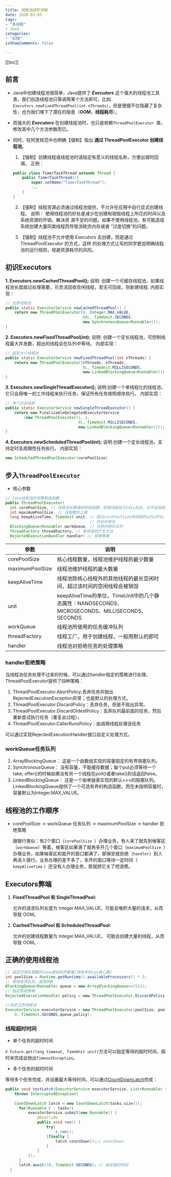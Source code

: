 ```yaml
---
title: 线程池进阶详解
date: 2020-03-03
tags:
- "多线程"
- Java
categories:
- "后端"
isShowComments: false

---
```


<Boxx/>

[[toc]]

## 前言

-  Java中创建线程池很简单，Java提供了 ***Executors*** 这个强大的线程池工具类，我们创造线程池只需调用某个方法即可，比如`Executors.newFixedThreadPool(int nThreads)`，但是便捷不仅隐藏了复杂性，也为我们埋下了潜在的隐患（**OOM**，**线程耗尽**）。
  
-  而强大的 ***Executors*** 在创建线程池时，也只是依赖`ThreadPoolExecutor `类，修改其中几个方法参数而已。
  
- 同时，在阿里规范中也明确【强制】指出 **通过 ThreadPoolExecutor  创建线程池**。

  1.  【强制】创建线程或线程池时请指定有意义的线程名称，方便出错时回溯。
     正例： 

     ```java
     public class TimerTaskThread extends Thread {
         public TimerTaskThread(){
             super.setName("TimerTaskThread"); 
             ...
         }
     }
     ```

  2.  【强制】线程资源必须通过线程池提供，不允许在应用中自行显式创建线程。
     说明： 使用线程池的好处是减少在创建和销毁线程上所花的时间以及系统资源的开销，解决资
     源不足的问题。如果不使用线程池，有可能造成系统创建大量同类线程而导致消耗完内存或者
     “过度切换”的问题。 

  3.  【强制】线程池不允许使用 Executors 去创建，而是通过 ThreadPoolExecutor 的方式，这样
     的处理方式让写的同学更加明确线程池的运行规则，规避资源耗尽的风险。 

## 初识Executors

**1. Executors.newCachedThreadPool();**
说明: 创建一个可缓存线程池，如果线程池长度超过处理需要，可灵活回收空闲线程，若无可回收，则新建线程.
内部实现：

```java
// 无界线程池
public static ExecutorService newCachedThreadPool() {
    return new ThreadPoolExecutor(0, Integer.MAX_VALUE,
                                  60L, TimeUnit.SECONDS,
                                  new SynchronousQueue<Runnable>());
}
```

**2. Executors.newFixedThreadPool(int);**
说明: 创建一个定长线程池，可控制线程最大并发数，超出的线程会在队列中等待。
内部实现：

```java
// 固定大小线程池
public static ExecutorService newFixedThreadPool(int nThreads) {
    return new ThreadPoolExecutor(nThreads, nThreads,
                                  0L, TimeUnit.MILLISECONDS,
                                  new LinkedBlockingQueue<Runnable>());
}
```

**3. Executors.newSingleThreadExecutor();**
说明:创建一个单线程化的线程池，它只会用唯一的工作线程来执行任务，保证所有任务按照顺序执行。
内部实现：

```java
// 单个后台线程
public static ExecutorService newSingleThreadExecutor() {
    return new FinalizableDelegatedExecutorService
        (new ThreadPoolExecutor(1, 1,
                                0L, TimeUnit.MILLISECONDS,
                                new LinkedBlockingQueue<Runnable>()));
}
```

**4. Executors.newScheduledThreadPool(int);**
说明:创建一个定长线程池，支持定时及周期性任务执行。
内部实现：

```java
new ScheduledThreadPoolExecutor(corePoolSize)
```

##  步入`ThreadPoolExecutor `

- 核心参数

```java
// Java线程池的完整构造函数
public ThreadPoolExecutor(
  int corePoolSize, // 线程池长期维持的线程数，即使线程处于Idle状态，也不会回收。
  int maximumPoolSize, // 线程数的上限
  long keepAliveTime, TimeUnit unit, // 超过corePoolSize的线程的idle时长，
                                     // 时长的单位
  BlockingQueue<Runnable> workQueue, // 任务的排队队列
  ThreadFactory threadFactory, // 新线程的产生方式
  RejectedExecutionHandler handler) // 拒绝策略
```

| 参数            | 说明                                                         |
| --------------- | ------------------------------------------------------------ |
| corePoolSize    | 核心线程数量，线程池维护线程的最少数量                       |
| maximumPoolSize | 线程池维护线程的最大数量                                     |
| keepAliveTime   | 线程池除核心线程外的其他线程的最长空闲时间，超过该时间的空闲线程会被销毁 |
| unit            | keepAliveTime的单位，TimeUnit中的几个静态属性：NANOSECONDS、MICROSECONDS、MILLISECONDS、SECONDS |
| workQueue       | 线程池所使用的任务缓冲队列                                   |
| threadFactory   | 线程工厂，用于创建线程，一般用默认的即可                     |
| handler         | 线程池对拒绝任务的处理策略                                   |

### handler拒绝策略

当线程池任务处理不过来的时候，可以通过handler指定的策略进行处理，ThreadPoolExecutor提供了四种策略：

1. ThreadPoolExecutor.AbortPolicy:丢弃任务并抛出RejectedExecutionException异常；也是默认的处理方式。
2. ThreadPoolExecutor.DiscardPolicy：丢弃任务，但是不抛出异常。
3. ThreadPoolExecutor.DiscardOldestPolicy：丢弃队列最前面的任务，然后重新尝试执行任务（重复此过程）。
4. ThreadPoolExecutor.CallerRunsPolicy：由调用线程处理该任务

可以通过实现RejectedExecutionHandler接口自定义处理方式。

### workQueue任务队列

1. ArrayBlockingQueue： 这是一个由数组实现的容量固定的有界阻塞队列。
2. SynchronousQueue： 没有容量，不能缓存数据；每个put必须等待一个take; offer()的时候如果没有另一个线程在poll()或者take()的话返回false。
3. LinkedBlockingQueue： 这是一个由单链表实现的默认×××的阻塞队列。LinkedBlockingQueue提供了一个可选有界的构造函数，而在未指明容量时，容量默认为Integer.MAX_VALUE。 

## 线程池的工作顺序

- corePoolSize ->  workQueue 任务队列 -> maximumPoolSize -> handler 拒绝策略 

  跟银行类似：有2个窗口（`corePoolSize `）办理业务，有人来了就先到候客区（` workQueue `）等着，候客区如果满了就再多开几个窗口（`maximumPoolSize `）办理业务，如果候客区和能开的窗口都满了，那保安就拒绝（` handler `）别人再进入银行。业务办理的差不多了，多开的窗口等待一定时间（` keepAliveTime` ）还没有人办理业务，那就把它关了吧浪费。

## Executors弊端

1. **FixedThreadPool 和 SingleThreadPool:**
   
   允许的请求队列长度为 Integer.MAX_VALUE，可能会堆积大量的请求，从而导致 OOM。
   
2. **CachedThreadPool 和 ScheduledThreadPool:**

   允许的创建线程数量为 Integer.MAX_VALUE， 可能会创建大量的线程，从而导致 OOM。 

## 正确的使用线程池

```java
// 返回可用处理器的Java虚拟机的数量(获取本机cpu核心数)
int poolSize = Runtime.getRuntime().availableProcessors() * 2;
// 使用有界队列，避免OOM
BlockingQueue<Runnable> queue = new ArrayBlockingQueue<>(512);
// 指定拒绝策略
RejectedExecutionHandler policy = new ThreadPoolExecutor.DiscardPolicy();

//自定义的线程池
ExecutorService executorService = new ThreadPoolExecutor(poolSize, poolSize,
    0, TimeUnit.SECONDS,queue,policy);
```

### 线程超时时间

- 单个任务的超时时间

`V Future.get(long timeout, TimeUnit unit)`方法可以指定等待的超时时间，超时未完成会抛出`TimeoutException`。

- 多个任务的超时时间

等待多个任务完成，并设置最大等待时间，可以通过[CountDownLatch](https://docs.oracle.com/javase/7/docs/api/java/util/concurrent/CountDownLatch.html)完成：

```java
public void testLatch(ExecutorService executorService, List<Runnable> tasks) 
    throws InterruptedException{
      
    CountDownLatch latch = new CountDownLatch(tasks.size());
      for(Runnable r : tasks){
          executorService.submit(new Runnable() {
              @Override
              public void run() {
                  try{
                      r.run();
                  }finally {
                      latch.countDown();// countDown
                  }
              }
          });
      }
      latch.await(10, TimeUnit.SECONDS); // 指定超时时间
  }
```


